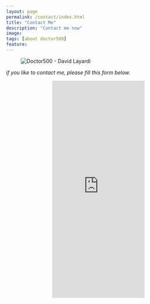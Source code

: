 ```yaml
---
layout: page
permalink: /contact/index.html
title: "Contact Me"
description: "Contact me now"
image:
tags: [about doctor500]
feature:
---  
```

<figure>
  <img src="{{ site.url }}/images/contact-header.png" alt="Doctor500 - David Layardi">
</figure>

<i>if you like to contact me, please fill this form below.</i>

<center>
<iframe height="591" allowTransparency="true" frameborder="0" scrolling="no" style="width:50%;border:none"  src="https://doctor500.wufoo.com/embed/z13qem7n0wfr60e/"></iframe>
</center>